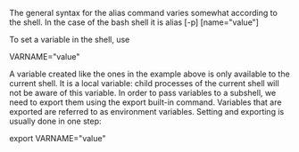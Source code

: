 The general syntax for the alias command varies somewhat according to the shell. In the case of the bash shell it is
alias [-p] [name="value"]

To set a variable in the shell, use

VARNAME="value"

A variable created like the ones in the example above is only available to the current shell. It is a local variable: child processes of the current shell will not be aware of this variable. In order to pass variables to a subshell, we need to export them using the export built-in command. Variables that are exported are referred to as environment variables. Setting and exporting is usually done in one step:

export VARNAME="value"



